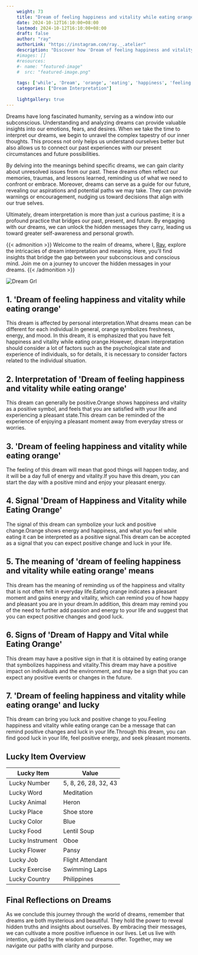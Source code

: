 ```yaml
---
    weight: 73
    title: "Dream of feeling happiness and vitality while eating orange"  # Assuming 'title' column exists
    date: 2024-10-12T16:10:00+08:00
    lastmod: 2024-10-12T16:10:00+08:00
    draft: false
    author: "ray"
    authorLink: "https://instagram.com/ray._.atelier"
    description: "Discover how 'Dream of feeling happiness and vitality while eating orange' can interpret your future and uncover its significant meanings in your life."
    #images: []
    #resources:
    #- name: "featured-image"
    #  src: "featured-image.png"
    
    tags: ['while', 'Dream', 'orange', 'eating', 'happiness', 'feeling', 'vitality']
    categories: ["Dream Interpretation"]
    
    lightgallery: true
---
```

    
Dreams have long fascinated humanity, serving as a window into our subconscious. Understanding and analyzing dreams can provide valuable insights into our emotions, fears, and desires. When we take the time to interpret our dreams, we begin to unravel the complex tapestry of our inner thoughts. This process not only helps us understand ourselves better but also allows us to connect our past experiences with our present circumstances and future possibilities.

By delving into the meanings behind specific dreams, we can gain clarity about unresolved issues from our past. These dreams often reflect our memories, traumas, and lessons learned, reminding us of what we need to confront or embrace. Moreover, dreams can serve as a guide for our future, revealing our aspirations and potential paths we may take. They can provide warnings or encouragement, nudging us toward decisions that align with our true selves.

Ultimately, dream interpretation is more than just a curious pastime; it is a profound practice that bridges our past, present, and future. By engaging with our dreams, we can unlock the hidden messages they carry, leading us toward greater self-awareness and personal growth.

{{< admonition >}}
Welcome to the realm of dreams, where I, [Ray](https://instagram.com/ray._.atelier), explore the intricacies of dream interpretation and meaning. Here, you’ll find insights that bridge the gap between your subconscious and conscious mind. Join me on a journey to uncover the hidden messages in your dreams.
{{< /admonition >}}

![Dream Grl](https://cdn.pixabay.com/photo/2017/11/02/03/35/gothic-2910057_1280.jpg "Dream Grl")

## 1. 'Dream of feeling happiness and vitality while eating orange'
This dream is affected by personal interpretation.What dreams mean can be different for each individual.In general, orange symbolizes freshness, energy, and mood. In this dream, it is emphasized that you have felt happiness and vitality while eating orange.However, dream interpretation should consider a lot of factors such as the psychological state and experience of individuals, so for details, it is necessary to consider factors related to the individual situation.

## 2. Interpretation of 'Dream of feeling happiness and vitality while eating orange'
This dream can generally be positive.Orange shows happiness and vitality as a positive symbol, and feels that you are satisfied with your life and experiencing a pleasant state.This dream can be reminded of the experience of enjoying a pleasant moment away from everyday stress or worries.

## 3. 'Dream of feeling happiness and vitality while eating orange'
The feeling of this dream will mean that good things will happen today, and it will be a day full of energy and vitality.If you have this dream, you can start the day with a positive mind and enjoy your pleasant energy.

## 4. Signal 'Dream of Happiness and Vitality while Eating Orange'
The signal of this dream can symbolize your luck and positive change.Orange shows energy and happiness, and what you feel while eating it can be interpreted as a positive signal.This dream can be accepted as a signal that you can expect positive change and luck in your life.

## 5. The meaning of 'dream of feeling happiness and vitality while eating orange' means
This dream has the meaning of reminding us of the happiness and vitality that is not often felt in everyday life.Eating orange indicates a pleasant moment and gains energy and vitality, which can remind you of how happy and pleasant you are in your dream.In addition, this dream may remind you of the need to further add passion and energy to your life and suggest that you can expect positive changes and good luck.

## 6. Signs of 'Dream of Happy and Vital while Eating Orange'
This dream may have a positive sign in that it is obtained by eating orange that symbolizes happiness and vitality.This dream may have a positive impact on individuals and the environment, and may be a sign that you can expect any positive events or changes in the future.

## 7. 'Dream of feeling happiness and vitality while eating orange' and lucky
This dream can bring you luck and positive change to you.Feeling happiness and vitality while eating orange can be a message that can remind positive changes and luck in your life.Through this dream, you can find good luck in your life, feel positive energy, and seek pleasant moments.

## Lucky Item Overview
| Lucky Item          | Value              |
|---------------|--------------------|
| Lucky Number        | 5, 8, 26, 28, 32, 43  |
| Lucky Word          | Meditation |
| Lucky Animal        | Heron |
| Lucky Place         | Shoe store     |
| Lucky Color         | Blue     |
| Lucky Food          | Lentil Soup      |
| Lucky Instrument    | Oboe |
| Lucky Flower        | Pansy    |
| Lucky Job           | Flight Attendant       |
| Lucky Exercise      | Swimming Laps  |
| Lucky Country       | Philippines    |


##  Final Reflections on Dreams

As we conclude this journey through the world of dreams, remember that dreams are both mysterious and beautiful. They hold the power to reveal hidden truths and insights about ourselves. By embracing their messages, we can cultivate a more positive influence in our lives. Let us live with intention, guided by the wisdom our dreams offer. Together, may we navigate our paths with clarity and purpose.
